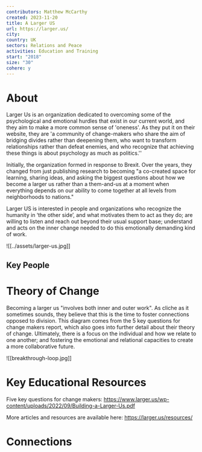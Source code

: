 ```yaml
---
contributors: Matthew McCarthy
created: 2023-11-20
title: A Larger US
url: https://larger.us/
city: 
country: UK
sectors: Relations and Peace
activities: Education and Training
start: "2018"
size: "30"
cohere: y
---
```


# About

Larger Us is an organization dedicated to overcoming some of the psychological and emotional hurdles that exist in our current world, and they aim to make a more common sense of 'oneness'. As they put it on their website, they are 'a community of change-makers who share the aim of bridging divides rather than deepening them, who want to transform relationships rather than defeat enemies, and who recognize that achieving these things is about psychology as much as politics.''

Initially, the organization formed in response to Brexit. Over the years, they changed from just publishing research to becoming "a co-created space for learning, sharing ideas, and asking the biggest questions about how we become a larger us rather than a them-and-us at a moment when everything depends on our ability to come together at all levels from neighborhoods to nations."

Larger US is interested in people and organizations who recognize the humanity in ‘the other side’, and what motivates them to act as they do; are willing to listen and reach out beyond their usual support base; understand and acts on the inner change needed to do this emotionally demanding kind of work.


![[../assets/larger-us.jpg]]



## Key People

# Theory of Change

Becoming a larger us "involves both inner and outer work". As cliche as it sometimes sounds, they believe that this is the time to foster connections opposed to division. This diagram comes from the 5 key questions for change makers report, which also goes into further detail about their theory of change. Ultimately, there is a focus on the individual and how we relate to one another; and fostering the emotional and relational capacities to create a more collaborative future. 

![[breakthrough-loop.jpg]]
# Key Educational Resources

Five key questions for change makers: https://www.larger.us/wp-content/uploads/2022/09/Building-a-Larger-Us.pdf

More articles and resources are available here: https://larger.us/resources/

# Connections



